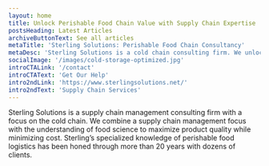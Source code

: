 ```yaml
---
layout: home
title: Unlock Perishable Food Chain Value with Supply Chain Expertise
postsHeading: Latest Articles
archiveButtonText: See all articles
metaTitle: 'Sterling Solutions: Perishable Food Chain Consultancy'
metaDesc: 'Sterling Solutions is a cold chain consulting firm. We unlock perishable food chain value with supply chain expertise'
socialImage: '/images/cold-storage-optimized.jpg'
introCTALink: '/contact'
introCTAText: 'Get Our Help'
intro2ndLink: 'https://www.sterlingsolutions.net/'
intro2ndText: 'Supply Chain Services'
---
```


Sterling Solutions is a supply chain management consulting firm with a focus on the cold chain. We combine a supply chain management focus with the understanding of food science to maximize product quality while minimizing cost. Sterling’s specialized knowledge of perishable food logistics has been honed through more than 20 years with dozens of clients.
